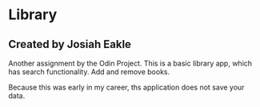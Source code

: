 # Library
## Created by Josiah Eakle

Another assignment by the Odin Project.
This is a basic library app, which has search functionality. Add and remove books.

Because this was early in my career, ths application does not save your data.
